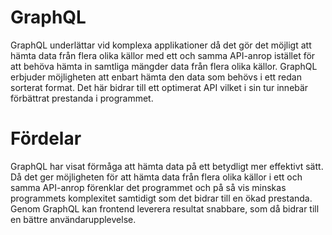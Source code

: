 # GraphQL

GraphQL underlättar vid komplexa applikationer då det gör det möjligt att hämta data från flera olika källor med ett och samma API-anrop istället för att behöva hämta in samtliga mängder data från flera olika källor. GraphQL erbjuder möjligheten att enbart hämta den data som behövs i ett redan sorterat format. Det här bidrar till ett optimerat API vilket i sin tur innebär förbättrat prestanda i programmet. 

# Fördelar

GraphQL har visat förmåga att hämta data på ett betydligt mer effektivt sätt. Då det ger möjligheten för att hämta data från flera olika källor i ett och samma API-anrop förenklar det programmet och på så vis minskas programmets komplexitet samtidigt som det bidrar till en ökad prestanda. Genom GraphQL kan frontend leverera resultat snabbare, som då bidrar till en bättre användarupplevelse. 
